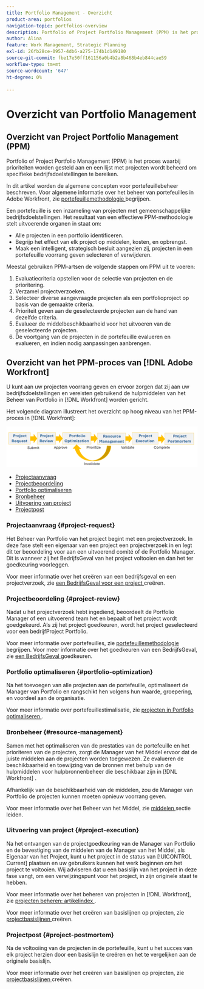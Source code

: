```yaml
---
title: Portfolio Management - Overzicht
product-area: portfolios
navigation-topic: portfolios-overview
description: Portfolio of Project Portfolio Management (PPM) is het proces waarbij prioriteiten worden gesteld aan en een lijst met projecten wordt beheerd om specifieke bedrijfsdoelstellingen te bereiken. Een portefeuille is een inzameling van projecten met gemeenschappelijke bedrijfsdoelstellingen.
author: Alina
feature: Work Management, Strategic Planning
exl-id: 26fb28ce-0957-4db6-a275-174b1d149180
source-git-commit: fbe17e50ff161156a0b4b2a8b468b4eb844cae59
workflow-type: tm+mt
source-wordcount: '647'
ht-degree: 0%

---
```


# Overzicht van Portfolio Management

<!--Audited: 09/2024-->

## Overzicht van Project Portfolio Management (PPM)

Portfolio of Project Portfolio Management (PPM) is het proces waarbij prioriteiten worden gesteld aan en een lijst met projecten wordt beheerd om specifieke bedrijfsdoelstellingen te bereiken.

In dit artikel worden de algemene concepten voor portefeuillebeheer beschreven. Voor algemene informatie over het beheer van portefeuilles in Adobe Workfront, zie [ portefeuillemethodologie ](/help/quicksilver/manage-work/portfolios/portfolios-overview/portfolio-overview.md) begrijpen.

Een portefeuille is een inzameling van projecten met gemeenschappelijke bedrijfsdoelstellingen. Het resultaat van een effectieve PPM-methodologie stelt uitvoerende organen in staat om:

* Alle projecten in een portfolio identificeren.
* Begrijp het effect van elk project op middelen, kosten, en opbrengst.
* Maak een intelligent, strategisch besluit aangezien zij, projecten in een portefeuille voorrang geven selecteren of verwijderen.

Meestal gebruiken PPM-artsen de volgende stappen om PPM uit te voeren:

1. Evaluatiecriteria opstellen voor de selectie van projecten en de prioritering.
1. Verzamel projectverzoeken.
1. Selecteer diverse aangevraagde projecten als een portfolioproject op basis van de gemaakte criteria.
1. Prioriteit geven aan de geselecteerde projecten aan de hand van dezelfde criteria.
1. Evalueer de middelbeschikbaarheid voor het uitvoeren van de geselecteerde projecten.
1. De voortgang van de projecten in de portefeuille evalueren en evalueren, en indien nodig aanpassingen aanbrengen.

## Overzicht van het PPM-proces van [!DNL Adobe Workfront]

U kunt aan uw projecten voorrang geven en ervoor zorgen dat zij aan uw bedrijfsdoelstellingen en vereisten gebruikend de hulpmiddelen van het Beheer van Portfolio in [!DNL Workfront] worden gericht.

Het volgende diagram illustreert het overzicht op hoog niveau van het PPM-proces in [!DNL Workfront]:

![ Proces van het de portefeuillebeheer van het Project ](assets/project-portfolio-management-process-diagram.png)

* [Projectaanvraag](#project-request)
* [Projectbeoordeling](#project-review)
* [Portfolio optimaliseren](#portfolio-optimization)
* [Bronbeheer](#resource-management)
* [Uitvoering van project](#project-execution)
* [Projectpost](#project-postmortem)

### Projectaanvraag {#project-request}

Het Beheer van Portfolio van het project begint met een projectverzoek. In deze fase stelt een eigenaar van een project een projectverzoek in en legt dit ter beoordeling voor aan een uitvoerend comité of de Portfolio Manager. Dit is wanneer zij het BedrijfsGeval van het project voltooien en dan het ter goedkeuring voorleggen.

Voor meer informatie over het creëren van een bedrijfsgeval en een projectverzoek, zie [ een BedrijfsGeval voor een project ](../../../manage-work/projects/define-a-business-case/create-business-case.md) creëren.

### Projectbeoordeling {#project-review}

Nadat u het projectverzoek hebt ingediend, beoordeelt de Portfolio Manager of een uitvoerend team het en bepaalt of het project wordt goedgekeurd. Als zij het project goedkeuren, wordt het project geselecteerd voor een bedrijfProject Portfolio.

Voor meer informatie over portefeuilles, zie [ portefeuillemethodologie ](../../../manage-work/portfolios/portfolios-overview/portfolio-overview.md) begrijpen. Voor meer informatie over het goedkeuren van een BedrijfsGeval, zie [ een BedrijfsGeval ](../../../manage-work/projects/define-a-business-case/approve-business-case.md) goedkeuren.

### Portfolio optimaliseren {#portfolio-optimization}

Na het toevoegen van alle projecten aan de portefeuille, optimaliseert de Manager van Portfolio en rangschikt hen volgens hun waarde, groepering, en voordeel aan de organisatie.

Voor meer informatie over portefeuillestimalisatie, zie [ projecten in Portfolio optimaliseren ](../../../manage-work/portfolios/portfolio-optimizer/optimize-projects-in-portfolio-optimizer.md).

### Bronbeheer {#resource-management}

Samen met het optimaliseren van de prestaties van de portefeuille en het prioriteren van de projecten, zorgt de Manager van het Middel ervoor dat de juiste middelen aan de projecten worden toegewezen. Ze evalueren de beschikbaarheid en toewijzing van de bronnen met behulp van de hulpmiddelen voor hulpbronnenbeheer die beschikbaar zijn in [!DNL Workfront] .

Afhankelijk van de beschikbaarheid van de middelen, zou de Manager van Portfolio de projecten kunnen moeten opnieuw voorrang geven.

Voor meer informatie over het Beheer van het Middel, zie [ middelen ](../../../resource-mgmt/manage-resources.md) sectie leiden.

### Uitvoering van project {#project-execution}

Na het ontvangen van de projectgoedkeuring van de Manager van Portfolio en de bevestiging van de middelen van de Manager van het Middel, als Eigenaar van het Project, kunt u het project in de status van [!UICONTROL Current] plaatsen en uw gebruikers kunnen het werk beginnen om het project te voltooien. Wij adviseren dat u een basislijn van het project in deze fase vangt, om een verwijzingspunt voor het project, in zijn originele staat te hebben.

Voor meer informatie over het beheren van projecten in [!DNL Workfront], zie [ projecten beheren: artikelindex ](../../../manage-work/projects/manage-projects/manage-projects-overview.md).

Voor meer informatie over het creëren van basislijnen op projecten, zie [ projectbasislijnen ](../../../manage-work/projects/create-projects/create-baselines.md) creëren.

### Projectpost {#project-postmortem}

Na de voltooiing van de projecten in de portefeuille, kunt u het succes van elk project herzien door een basislijn te creëren en het te vergelijken aan de originele basislijn.

Voor meer informatie over het creëren van basislijnen op projecten, zie [ projectbasislijnen ](../../../manage-work/projects/create-projects/create-baselines.md) creëren.
